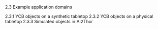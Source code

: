 2.3 Example application domains

2.3.1 YCB objects on a synthetic tabletop
2.3.2 YCB objects on a physical tabletop
2.3.3 Simulated objects in AI2Thor
